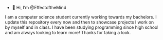 - 👋 Hi, I’m @EffectoftheMind

I am a computer science student currently working towards my bachelors. I update this repository every now and then to showcase projects I work on by myself and
in class. I have been studying programming since high school and am always looking to learn more! Thanks for taking a look.

<!---
EffectoftheMind/EffectoftheMind is a ✨ special ✨ repository because its `README.md` (this file) appears on your GitHub profile.
You can click the Preview link to take a look at your changes.
--->
